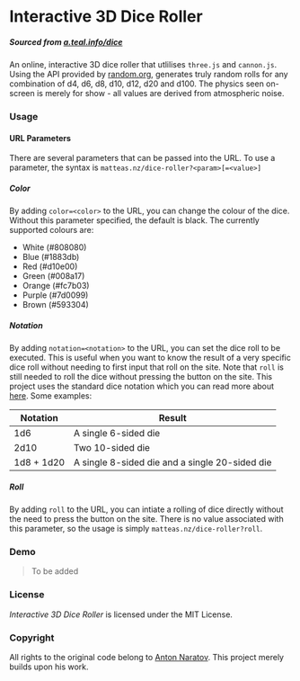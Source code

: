 # Interactive 3D Dice Roller
##### Sourced from [a.teal.info/dice](https://a.teal.info/dice)

An online, interactive 3D dice roller that utlilises `three.js` and `cannon.js`. Using the API provided by [random.org](https://random.org), generates truly random rolls for any combination of d4, d6, d8, d10, d12, d20 and d100. The physics seen on-screen is merely for show - all values are derived from atmospheric noise.

### Usage

#### URL Parameters

There are several parameters that can be passed into the URL. To use a parameter, the syntax is `matteas.nz/dice-roller?<param>[=<value>]`

##### Color
By adding `color=<color>` to the URL, you can change the colour of the dice. Without this parameter specified, the default is black. The currently supported colours are:

- White (#808080)
- Blue (#1883db)
- Red (#d10e00)
- Green (#008a17)
- Orange (#fc7b03)
- Purple (#7d0099)
- Brown (#593304)

##### Notation

By adding `notation=<notation>` to the URL, you can set the dice roll to be executed. This is useful when you want to know the result of a very specific dice roll without needing to first input that roll on the site. Note that `roll` is still needed to roll the dice without pressing the button on the site. This project uses the standard dice notation which you can read more about [here](https://en.wikipedia.org/wiki/Dice_notation). Some examples:

| Notation | Result |
| -------- | ------ |
| 1d6      | A single 6-sided die |
| 2d10     | Two 10-sided die |
| 1d8 + 1d20 | A single 8-sided die and a single 20-sided die |

##### Roll

By adding `roll` to the URL, you can intiate a rolling of dice directly without
the need to press the button on the site. There is no value associated with
this parameter, so the usage is simply `matteas.nz/dice-roller?roll`.

### Demo

> To be added

### License

*Interactive 3D Dice Roller* is licensed under the MIT License.

### Copyright

All rights to the original code belong to [Anton Naratov](http://www.teall.info/). This project merely builds upon his work.
